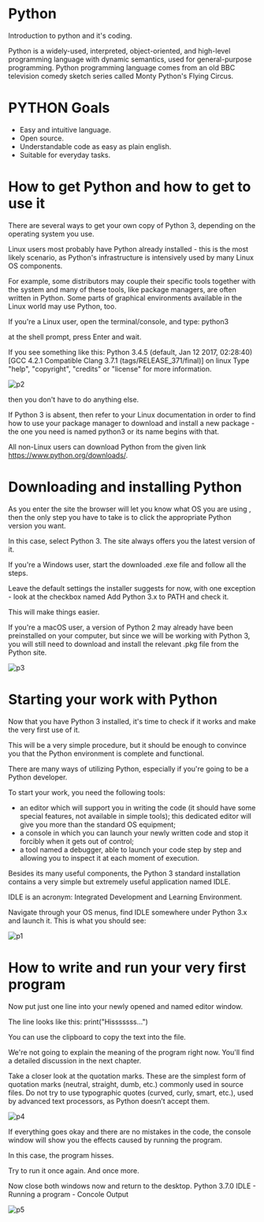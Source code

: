 # Python
Introduction to python and it's coding.

Python is a widely-used, interpreted, object-oriented, and high-level programming language with dynamic semantics, used for general-purpose programming. Python programming language comes from an old BBC television comedy sketch series called Monty Python's Flying Circus.

# PYTHON Goals
- Easy and intuitive language.
- Open source.
- Understandable code as easy as plain english.
- Suitable for everyday tasks.
 
 # How to get Python and how to get to use it
 
There are several ways to get your own copy of Python 3, depending on the operating system you use.

Linux users most probably have Python already installed - this is the most likely scenario, as Python's infrastructure is intensively used by many Linux OS components.

For example, some distributors may couple their specific tools together with the system and many of these tools, like package managers, are often written in Python. Some parts of graphical environments available in the Linux world may use Python, too.

If you're a Linux user, open the terminal/console, and type:
python3

at the shell prompt, press Enter and wait.

If you see something like this:
Python 3.4.5 (default, Jan 12 2017, 02:28:40)
[GCC 4.2.1 Compatible Clang 3.7.1 (tags/RELEASE_371/final)] on linux
Type "help", "copyright", "credits" or "license" for more information.
>>>

![p2](https://user-images.githubusercontent.com/16610336/96467069-2c977200-1248-11eb-995b-e6a76edb2c37.png)

then you don't have to do anything else.

If Python 3 is absent, then refer to your Linux documentation in order to find how to use your package manager to download and install a new package - the one you need is named python3 or its name begins with that.

All non-Linux users can  download Python from the given link https://www.python.org/downloads/.


# Downloading and installing Python

As you enter the site the browser will let you know what OS you are using , then the only step you have to take is to click the appropriate Python version you want.

In this case, select Python 3. The site always offers you the latest version of it.

If you're a Windows user, start the downloaded .exe file and follow all the steps.

Leave the default settings the installer suggests for now, with one exception - look at the checkbox named Add Python 3.x to PATH and check it.

This will make things easier.

If you're a macOS user, a version of Python 2 may already have been preinstalled on your computer, but since we will be working with Python 3, you will still need to download and install the relevant .pkg file from the Python site.

![p3](https://user-images.githubusercontent.com/16610336/96467077-2e613580-1248-11eb-8527-fda0cb27cd42.png)

# Starting your work with Python

Now that you have Python 3 installed, it's time to check if it works and make the very first use of it.

This will be a very simple procedure, but it should be enough to convince you that the Python environment is complete and functional.

There are many ways of utilizing Python, especially if you're going to be a Python developer.

To start your work, you need the following tools:

  - an editor which will support you in writing the code (it should have some special features, not available in simple tools); this dedicated editor will give you more than the standard OS equipment;
  - a console in which you can launch your newly written code and stop it forcibly when it gets out of control;
  - a tool named a debugger, able to launch your code step by step and allowing you to inspect it at each moment of execution.

Besides its many useful components, the Python 3 standard installation contains a very simple but extremely useful application named IDLE.

IDLE is an acronym: Integrated Development and Learning Environment.

Navigate through your OS menus, find IDLE somewhere under Python 3.x and launch it. This is what you should see:

![p1](https://user-images.githubusercontent.com/16610336/96467041-27d2be00-1248-11eb-8cbd-0711f7d500f1.png)

# How to write and run your very first program

Now put just one line into your newly opened and named editor window.

The line looks like this:
print("Hisssssss...")

You can use the clipboard to copy the text into the file.

We're not going to explain the meaning of the program right now. You'll find a detailed discussion in the next chapter.

Take a closer look at the quotation marks. These are the simplest form of quotation marks (neutral, straight, dumb, etc.) commonly used in source files. Do not try to use typographic quotes (curved, curly, smart, etc.), used by advanced text processors, as Python doesn’t accept them.

![p4](https://user-images.githubusercontent.com/16610336/96468549-ddead780-1249-11eb-9a05-518fe7dcfef7.png)

If everything goes okay and there are no mistakes in the code, the console window will show you the effects caused by running the program.

In this case, the program hisses.

Try to run it once again. And once more.

Now close both windows now and return to the desktop.
Python 3.7.0 IDLE - Running a program - Concole Output

![p5](https://user-images.githubusercontent.com/16610336/96468553-df1c0480-1249-11eb-99aa-ccac848622a5.png)




